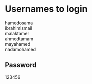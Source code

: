 # Usernames to login
hamedosama      
ibrahimismail    
malaktamer   
ahmedtamam    
mayahamed     
nadamohamed      
## Password
123456
